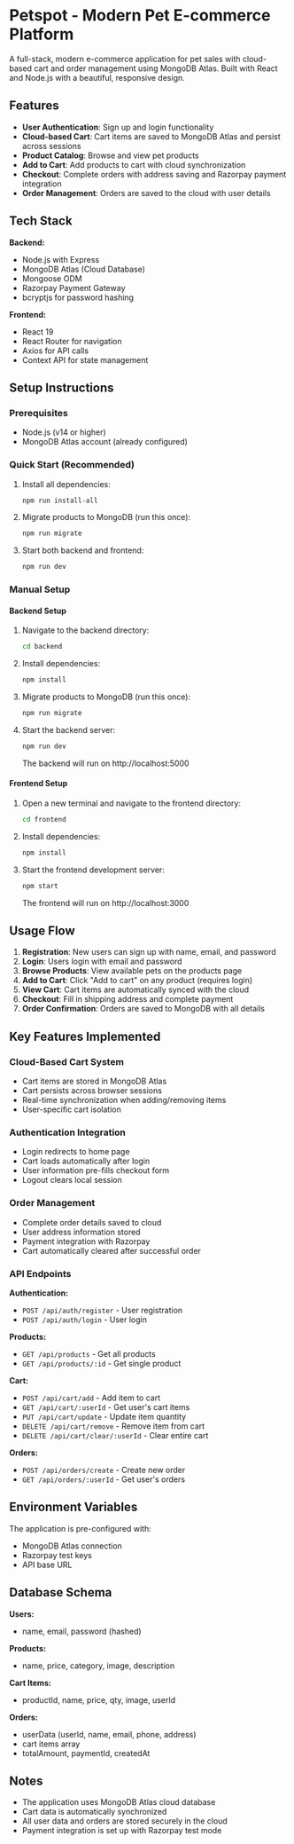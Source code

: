 # Petspot - Modern Pet E-commerce Platform

A full-stack, modern e-commerce application for pet sales with cloud-based cart and order management using MongoDB Atlas. Built with React and Node.js with a beautiful, responsive design.

## Features

- **User Authentication**: Sign up and login functionality
- **Cloud-based Cart**: Cart items are saved to MongoDB Atlas and persist across sessions
- **Product Catalog**: Browse and view pet products
- **Add to Cart**: Add products to cart with cloud synchronization
- **Checkout**: Complete orders with address saving and Razorpay payment integration
- **Order Management**: Orders are saved to the cloud with user details

## Tech Stack

**Backend:**
- Node.js with Express
- MongoDB Atlas (Cloud Database)
- Mongoose ODM
- Razorpay Payment Gateway
- bcryptjs for password hashing

**Frontend:**
- React 19
- React Router for navigation
- Axios for API calls
- Context API for state management

## Setup Instructions

### Prerequisites
- Node.js (v14 or higher)
- MongoDB Atlas account (already configured)

### Quick Start (Recommended)

1. Install all dependencies:
   ```bash
   npm run install-all
   ```

2. Migrate products to MongoDB (run this once):
   ```bash
   npm run migrate
   ```

3. Start both backend and frontend:
   ```bash
   npm run dev
   ```

### Manual Setup

#### Backend Setup

1. Navigate to the backend directory:
   ```bash
   cd backend
   ```

2. Install dependencies:
   ```bash
   npm install
   ```

3. Migrate products to MongoDB (run this once):
   ```bash
   npm run migrate
   ```

4. Start the backend server:
   ```bash
   npm run dev
   ```
   
   The backend will run on http://localhost:5000

#### Frontend Setup

1. Open a new terminal and navigate to the frontend directory:
   ```bash
   cd frontend
   ```

2. Install dependencies:
   ```bash
   npm install
   ```

3. Start the frontend development server:
   ```bash
   npm start
   ```
   
   The frontend will run on http://localhost:3000

## Usage Flow

1. **Registration**: New users can sign up with name, email, and password
2. **Login**: Users login with email and password
3. **Browse Products**: View available pets on the products page
4. **Add to Cart**: Click "Add to cart" on any product (requires login)
5. **View Cart**: Cart items are automatically synced with the cloud
6. **Checkout**: Fill in shipping address and complete payment
7. **Order Confirmation**: Orders are saved to MongoDB with all details

## Key Features Implemented

### Cloud-Based Cart System
- Cart items are stored in MongoDB Atlas
- Cart persists across browser sessions
- Real-time synchronization when adding/removing items
- User-specific cart isolation

### Authentication Integration
- Login redirects to home page
- Cart loads automatically after login
- User information pre-fills checkout form
- Logout clears local session

### Order Management
- Complete order details saved to cloud
- User address information stored
- Payment integration with Razorpay
- Cart automatically cleared after successful order

### API Endpoints

**Authentication:**
- `POST /api/auth/register` - User registration
- `POST /api/auth/login` - User login

**Products:**
- `GET /api/products` - Get all products
- `GET /api/products/:id` - Get single product

**Cart:**
- `POST /api/cart/add` - Add item to cart
- `GET /api/cart/:userId` - Get user's cart items
- `PUT /api/cart/update` - Update item quantity
- `DELETE /api/cart/remove` - Remove item from cart
- `DELETE /api/cart/clear/:userId` - Clear entire cart

**Orders:**
- `POST /api/orders/create` - Create new order
- `GET /api/orders/:userId` - Get user's orders

## Environment Variables

The application is pre-configured with:
- MongoDB Atlas connection
- Razorpay test keys
- API base URL

## Database Schema

**Users:**
- name, email, password (hashed)

**Products:**
- name, price, category, image, description

**Cart Items:**
- productId, name, price, qty, image, userId

**Orders:**
- userData (userId, name, email, phone, address)
- cart items array
- totalAmount, paymentId, createdAt

## Notes

- The application uses MongoDB Atlas cloud database
- Cart data is automatically synchronized
- All user data and orders are stored securely in the cloud
- Payment integration is set up with Razorpay test mode